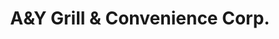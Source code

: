 ---
title: "A&Y Grill & Convenience Corp."
url: /west-hempstead/aandy-grill-and-convenience-corp/
shop: convenience
---